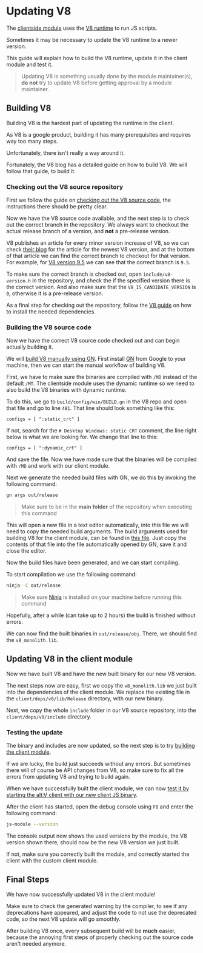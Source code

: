 # Updating V8

The [clientside module](/client) uses the [V8 runtime](https://v8.dev) to run JS scripts.

Sometimes it may be necessary to update the V8 runtime to a newer version.

This guide will explain how to build the V8 runtime, update it in the client module and test it.

> Updating V8 is something usually done by the module maintainer(s), **do not** try to update V8 before
> getting approval by a module maintainer.

## Building V8

Building V8 is the hardest part of updating the runtime in the client.

As V8 is a google product, building it has many prerequisites and requires way too many steps.

Unfortunately, there isn't really a way around it.

Fortunately, the V8 blog has a detailed guide on how to build V8. We will follow that guide, to build it.

### Checking out the V8 source repository

First we follow the guide on [checking out the V8 source code](https://v8.dev/docs/source-code),
the instructions there should be pretty clear.

Now we have the V8 source code available, and the next step is to check out the correct branch
in the repository.
We always want to checkout the actual release branch of a version, and **not** a pre-release version.

V8 publishes an article for every minor version increase of V8, so we can check [their blog](https://v8.dev/blog)
for the article for the newest V8 version, and at the bottom of that article we can find the correct branch to checkout for that version.
For example, for [V8 version 9.5](https://v8.dev/blog/v8-release-95#v8-api) we can see that the correct branch is `9.5`.

To make sure the correct branch is checked out, open `include/v8-version.h` in the repository, and check the if the specified version there
is the correct version. And also make sure that the `V8_IS_CANDIDATE_VERSION` is `0`, otherwise it is a pre-release version.

As a final step for checking out the repository, follow the [V8 guide](https://v8.dev/docs/build#installing-build-dependencies) on how to install the needed dependencies.

### Building the V8 source code

Now we have the correct V8 source code checked out and can begin actually building it.

We will [build V8 manually using GN](https://v8.dev/docs/build-gn).
First install [GN](https://gn.googlesource.com/gn/) from Google to your machine, then we can start the manual workflow of building V8.

First, we have to make sure the binaries are compiled with `/MD` instead of the default `/MT`.
The clientside module uses the dynamic runtime so we need to also build the V8 binaries with dynamic runtime.

To do this, we go to `build/config/win/BUILD.gn` in the V8 repo and open that file and go to line `481`.
That line should look something like this:
```gn
configs = [ ":static_crt" ]
```
If not, search for the `# Desktop Windows: static CRT` comment, the line right below is what we are looking for.
We change that line to this:
```gn
configs = [ ":dynamic_crt" ]
```
And save the file.
Now we have made sure that the binaries will be compiled with `/MD` and work with our client module.

Next we generate the needed build files with GN, we do this by invoking the following command:
```sh
gn args out/release
```

> Make sure to be in the **main folder** of the repository when executing this command

This will open a new file in a text editor automatically, into this file we will need to copy the
needed build arguments. The build arguments used for building V8 for the client module,
can be found in [this file](/client/deps/v8/args-release.gn).
Just copy the contents of that file into the file automatically opened by GN, save it and close the editor.

Now the build files have been generated, and we can start compiling.

To start compilation we use the following command:
```sh
ninja -C out/release
```

> Make sure [Ninja](https://ninja-build.org/) is installed on your machine before running this command

Hopefully, after a while (can take up to 2 hours) the build is finished without errors.

We can now find the built binaries in `out/release/obj`. There, we should find the `v8_monolith.lib`.

## Updating V8 in the client module

Now we have built V8 and have the new built binary for our new V8 version.

The next steps now are easy, first we copy the `v8_monolith.lib` we just built into the dependencies of the client module.
We replace the existing file in the `client/deps/v8/lib/Release` directory, with our new binary.

Next, we copy the whole `include` folder in our V8 source repository, into the `client/deps/v8/include` directory.

### Testing the update

The binary and includes are now updated, so the next step is to try [building the client module](building.md#client).

If we are lucky, the build just succeeds without any errors. But sometimes there will of course be API changes from V8,
so make sure to fix all the errors from updating V8 and trying to build again.

When we have successfully built the client module, we can now [test it by starting the alt:V client with our new client JS binary](building.md#testing-1).

After the client has started, open the debug console using `F8` and enter the following command:
```sh
js-module --version
```

The console output now shows the used versions by the module, the V8 version shown there, should now be the new V8 version we just built.

If not, make sure you correctly built the module, and correctly started the client with the custom client module.

## Final Steps

We have now successfully updated V8 in the client module!

Make sure to check the generated warning by the compiler, to see if any deprecations have appeared, and adjust the code to not use the deprecated code,
so the next V8 update will go smoothly.

After building V8 once, every subsequent build will be **much** easier, because the annoying first steps of properly checking out the source code
aren't needed anymore.
